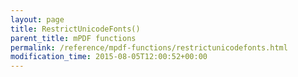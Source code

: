 ```yaml
---
layout: page
title: RestrictUnicodeFonts()
parent_title: mPDF functions
permalink: /reference/mpdf-functions/restrictunicodefonts.html
modification_time: 2015-08-05T12:00:52+00:00
---
```




